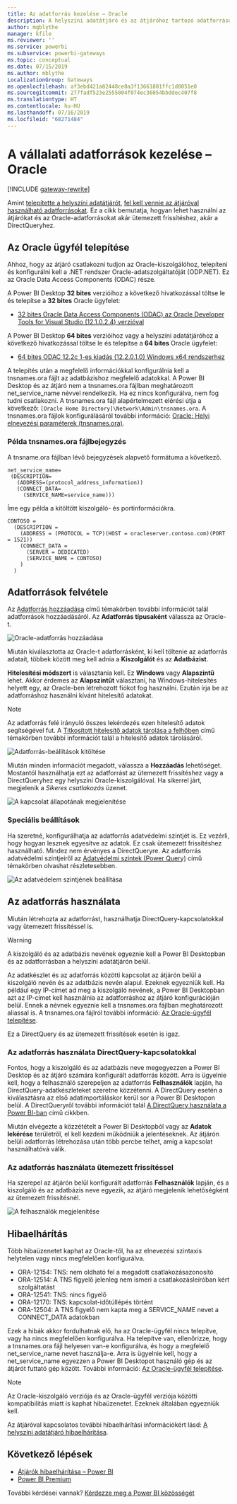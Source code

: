 ```yaml
---
title: Az adatforrás kezelése – Oracle
description: A helyszíni adatátjáró és az átjáróhoz tartozó adatforrások kezelésének módja.
author: mgblythe
manager: kfile
ms.reviewer: ''
ms.service: powerbi
ms.subservice: powerbi-gateways
ms.topic: conceptual
ms.date: 07/15/2019
ms.author: mblythe
LocalizationGroup: Gateways
ms.openlocfilehash: af3ebd421a82448ce8a3f13661801ffc1d0051e0
ms.sourcegitcommit: 277fadf523e2555004f074ec36054bbddec407f8
ms.translationtype: HT
ms.contentlocale: hu-HU
ms.lasthandoff: 07/16/2019
ms.locfileid: "68271484"
---
```

# <a name="manage-your-data-source---oracle"></a>A vállalati adatforrások kezelése – Oracle

[!INCLUDE [gateway-rewrite](includes/gateway-rewrite.md)]

Amint [telepítette a helyszíni adatátjárót](/data-integration/gateway/service-gateway-install), [fel kell vennie az átjáróval használható adatforrásokat](service-gateway-data-sources.md#add-a-data-source). Ez a cikk bemutatja, hogyan lehet használni az átjárókat és az Oracle-adatforrásokat akár ütemezett frissítéshez, akár a DirectQueryhez.

## <a name="installing-the-oracle-client"></a>Az Oracle ügyfél telepítése

Ahhoz, hogy az átjáró csatlakozni tudjon az Oracle-kiszolgálóhoz, telepíteni és konfigurálni kell a .NET rendszer Oracle-adatszolgáltatóját (ODP.NET). Ez az Oracle Data Access Components (ODAC) része.

A Power BI Desktop **32 bites** verzióihoz a következő hivatkozással töltse le és telepítse a **32 bites** Oracle ügyfelet:

* [32 bites Oracle Data Access Components (ODAC) az Oracle Developer Tools for Visual Studio (12.1.0.2.4) verzióval](http://www.oracle.com/technetwork/topics/dotnet/utilsoft-086879.html)

A Power BI Desktop **64 bites** verzióihoz vagy a helyszíni adatátjáróhoz a következő hivatkozással töltse le és telepítse a **64 bites** Oracle ügyfelet:

* [64 bites ODAC 12.2c 1-es kiadás (12.2.0.1.0) Windows x64 rendszerhez](http://www.oracle.com/technetwork/database/windows/downloads/index-090165.html)

A telepítés után a megfelelő információkkal konfigurálnia kell a tnsnames.ora fájlt az adatbázishoz megfelelő adatokkal. A Power BI Desktop és az átjáró nem a tnsnames.ora fájlban meghatározott net_service_name névvel rendelkezik. Ha ez nincs konfigurálva, nem fog tudni csatlakozni. A tnsnames.ora fájl alapértelmezett elérési útja a következő: `[Oracle Home Directory]\Network\Admin\tnsnames.ora`. A tnsnames.ora fájlok konfigurálásáról további információ: [Oracle: Helyi elnevezési paraméterek (tnsnames.ora)](https://docs.oracle.com/cd/B28359_01/network.111/b28317/tnsnames.htm).

### <a name="example-tnsnamesora-file-entry"></a>Példa tnsnames.ora fájlbejegyzés

A tnsname.ora fájlban lévő bejegyzések alapvető formátuma a következő.

```
net_service_name=
 (DESCRIPTION=
   (ADDRESS=(protocol_address_information))
   (CONNECT_DATA=
     (SERVICE_NAME=service_name)))
```

Íme egy példa a kitöltött kiszolgáló- és portinformációkra.

```
CONTOSO =
  (DESCRIPTION =
    (ADDRESS = (PROTOCOL = TCP)(HOST = oracleserver.contoso.com)(PORT = 1521))
    (CONNECT_DATA =
      (SERVER = DEDICATED)
      (SERVICE_NAME = CONTOSO)
    )
  )
```

## <a name="add-a-data-source"></a>Adatforrások felvétele

Az [Adatforrás hozzáadása](service-gateway-data-sources.md#add-a-data-source) című témakörben további információt talál adatforrások hozzáadásáról. Az **Adatforrás típusaként** válassza az Oracle-t.

![Oracle-adatforrás hozzáadása](media/service-gateway-onprem-manage-oracle/data-source-oracle.png)

Miután kiválasztotta az Oracle-t adatforrásként, ki kell töltenie az adatforrás adatait, többek között meg kell adnia a **Kiszolgálót** és az **Adatbázist**.  

**Hitelesítési módszert** is választania kell.  Ez **Windows** vagy **Alapszintű** lehet.  Akkor érdemes az **Alapszintűt** választani, ha Windows-hitelesítés helyett egy, az Oracle-ben létrehozott fiókot fog használni. Ezután írja be az adatforráshoz használni kívánt hitelesítő adatokat.

> [!NOTE]
> Az adatforrás felé irányuló összes lekérdezés ezen hitelesítő adatok segítségével fut. A [Titkosított hitelesítő adatok tárolása a felhőben](service-gateway-data-sources.md#storing-encrypted-credentials-in-the-cloud) című témakörben további információt talál a hitelesítő adatok tárolásáról.

![Adatforrás-beállítások kitöltése](media/service-gateway-onprem-manage-oracle/data-source-oracle2.png)

Miután minden információt megadott, válassza a **Hozzáadás** lehetőséget. Mostantól használhatja ezt az adatforrást az ütemezett frissítéshez vagy a DirectQueryhez egy helyszíni Oracle-kiszolgálóval. Ha sikerrel járt, megjelenik a *Sikeres csatlakozás* üzenet.

![A kapcsolat állapotának megjelenítése](media/service-gateway-onprem-manage-oracle/datasourcesettings4.png)

### <a name="advanced-settings"></a>Speciális beállítások

Ha szeretné, konfigurálhatja az adatforrás adatvédelmi szintjét is. Ez vezérli, hogy hogyan lesznek egyesítve az adatok. Ez csak ütemezett frissítéshez használható. Mindez nem érvényes a DirectQueryre. Az adatforrás adatvédelmi szintjeiről az [Adatvédelmi szintek (Power Query)](https://support.office.com/article/Privacy-levels-Power-Query-CC3EDE4D-359E-4B28-BC72-9BEE7900B540) című témakörben olvashat részletesebben.

![Az adatvédelem szintjének beállítása](media/service-gateway-onprem-manage-oracle/datasourcesettings9.png)

## <a name="using-the-data-source"></a>Az adatforrás használata

Miután létrehozta az adatforrást, használhatja DirectQuery-kapcsolatokkal vagy ütemezett frissítéssel is.

> [!WARNING]
> A kiszolgáló és az adatbázis nevének egyeznie kell a Power BI Desktopban és az adatforrásban a helyszíni adatátjárón belül.

Az adatkészlet és az adatforrás közötti kapcsolat az átjárón belül a kiszolgáló nevén és az adatbázis nevén alapul. Ezeknek egyezniük kell. Ha például egy IP-címet ad meg a kiszolgáló nevének, a Power BI Desktopban azt az IP-címet kell használnia az adatforráshoz az átjáró konfigurációján belül. Ennek a névnek egyeznie kell a tnsnames.ora fájlban meghatározott aliassal is. A tnsnames.ora fájlról további információ: [Az Oracle-ügyfél telepítése](#installing-the-oracle-client).

Ez a DirectQuery és az ütemezett frissítések esetén is igaz.

### <a name="using-the-data-source-with-directquery-connections"></a>Az adatforrás használata DirectQuery-kapcsolatokkal

Fontos, hogy a kiszolgáló és az adatbázis neve megegyezzen a Power BI Desktop és az átjáró számára konfigurált adatforrás között. Arra is ügyelnie kell, hogy a felhasználó szerepeljen az adatforrás **Felhasználók** lapján, ha DirectQuery-adatkészleteket szeretne közzétenni. A DirectQuery esetén a kiválasztásra az első adatimportáláskor kerül sor a Power BI Desktopon belül. A DirectQueryről további információt talál [A DirectQuery használata a Power BI-ban](desktop-use-directquery.md) című cikkben.

Miután elvégezte a közzétételt a Power BI Desktopból vagy az **Adatok lekérése** területről, el kell kezdeni működniük a jelentéseknek. Az átjárón belüli adatforrás létrehozása után több percbe telhet, amíg a kapcsolat használhatóvá válik.

### <a name="using-the-data-source-with-scheduled-refresh"></a>Az adatforrás használata ütemezett frissítéssel

Ha szerepel az átjárón belül konfigurált adatforrás **Felhasználók** lapján, és a kiszolgáló és az adatbázis neve egyezik, az átjáró megjelenik lehetőségként az ütemezett frissítésnél.

![A felhasználók megjelenítése](media/service-gateway-onprem-manage-oracle/powerbi-gateway-enterprise-schedule-refresh.png)

## <a name="troubleshooting"></a>Hibaelhárítás

Több hibaüzenetet kaphat az Oracle-től, ha az elnevezési szintaxis helytelen vagy nincs megfelelően konfigurálva.

* ORA-12154: TNS: nem oldható fel a megadott csatlakozásazonosító  
* ORA-12514: A TNS figyelő jelenleg nem ismeri a csatlakozásleíróban kért szolgáltatást  
* ORA-12541: TNS: nincs figyelő  
* ORA-12170: TNS: kapcsolat-időtúllépés történt  
* ORA-12504: A TNS figyelő nem kapta meg a SERVICE_NAME nevet a CONNECT_DATA adatokban  

Ezek a hibák akkor fordulhatnak elő, ha az Oracle-ügyfél nincs telepítve, vagy ha nincs megfelelően konfigurálva. Ha telepítve van, ellenőrizze, hogy a tnsnames.ora fájl helyesen van-e konfigurálva, és hogy a megfelelő net_service_name nevet használja-e. Arra is ügyelnie kell, hogy a net_service_name egyezzen a Power BI Desktopot használó gép és az átjárót futtató gép között. További információ: [Az Oracle-ügyfél telepítése](#installing-the-oracle-client).

> [!NOTE]
> Az Oracle-kiszolgáló verziója és az Oracle-ügyfél verziója közötti kompatibilitás miatt is kaphat hibaüzenetet. Ezeknek általában egyezniük kell.

Az átjáróval kapcsolatos további hibaelhárítási információkért lásd: [A helyszíni adatátjáró hibaelhárítása](/data-integration/gateway/service-gateway-tshoot).

## <a name="next-steps"></a>Következő lépések

* [Átjárók hibaelhárítása – Power BI](service-gateway-onprem-tshoot.md)
* [Power BI Premium](service-premium.md)

További kérdései vannak? [Kérdezze meg a Power BI közösségét](http://community.powerbi.com/)

